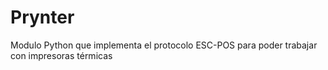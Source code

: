 # Prynter
Modulo Python que implementa el protocolo ESC-POS para poder trabajar con impresoras térmicas
